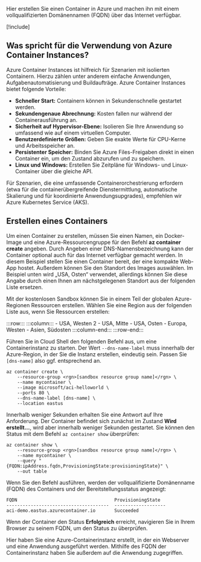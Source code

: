 Hier erstellen Sie einen Container in Azure und machen ihn mit einem vollqualifizierten Domänennamen (FQDN) über das Internet verfügbar.

[!include[](../../../includes/azure-sandbox-activate.md)]

## <a name="why-use-azure-container-instances"></a>Was spricht für die Verwendung von Azure Container Instances?

Azure Container Instances ist hilfreich für Szenarien mit isolierten Containern. Hierzu zählen unter anderem einfache Anwendungen, Aufgabenautomatisierung und Buildaufträge. Azure Container Instances bietet folgende Vorteile:

- **Schneller Start:** Containern können in Sekundenschnelle gestartet werden.
- **Sekundengenaue Abrechnung:** Kosten fallen nur während der Containerausführung an.
- **Sicherheit auf Hypervisor-Ebene:** Isolieren Sie Ihre Anwendung so umfassend wie auf einem virtuellen Computer.
- **Benutzerdefinierte Größen:** Geben Sie exakte Werte für CPU-Kerne und Arbeitsspeicher an.
- **Persistenter Speicher:** Binden Sie Azure Files-Freigaben direkt in einen Container ein, um den Zustand abzurufen und zu speichern.
- **Linux und Windows:** Erstellen Sie Zeitpläne für Windows- und Linux-Container über die gleiche API.

Für Szenarien, die eine umfassende Containerorchestrierung erfordern (etwa für die containerübergreifende Dienstermittlung, automatische Skalierung und für koordinierte Anwendungsupgrades), empfehlen wir Azure Kubernetes Service (AKS).

## <a name="create-a-container"></a>Erstellen eines Containers

Um einen Container zu erstellen, müssen Sie einen Namen, ein Docker-Image und eine Azure-Ressourcengruppe für den Befehl **az container create** angeben. Durch Angeben einer DNS-Namensbezeichnung kann der Container optional auch für das Internet verfügbar gemacht werden. In diesem Beispiel stellen Sie einen Container bereit, der eine kompakte Web-App hostet. Außerdem können Sie den Standort des Images auswählen. Im Beispiel unten wird „USA, Osten“ verwendet, allerdings können Sie diese Angabe durch einen Ihnen am nächstgelegenen Standort aus der folgenden Liste ersetzen.

<!-- TODO: fix region list so it's not hardcoded here --> Mit der kostenlosen Sandbox können Sie in einem Teil der globalen Azure-Regionen Ressourcen erstellen. Wählen Sie eine Region aus der folgenden Liste aus, wenn Sie Ressourcen erstellen:

:::row:::
    :::column:::
        - USA, Westen 2 - USA, Mitte - USA, Osten - Europa, Westen - Asien, Südosten :::column-end:::
:::row-end:::

Führen Sie in Cloud Shell den folgenden Befehl aus, um eine Containerinstanz zu starten. Der Wert `--dns-name-label` muss innerhalb der Azure-Region, in der Sie die Instanz erstellen, eindeutig sein. Passen Sie `[dns-name]` also ggf. entsprechend an.

```azurecli
az container create \
    --resource-group <rgn>[sandbox resource group name]</rgn> \
    --name mycontainer \
    --image microsoft/aci-helloworld \
    --ports 80 \
    --dns-name-label [dns-name] \
    --location eastus
```

Innerhalb weniger Sekunden erhalten Sie eine Antwort auf Ihre Anforderung. Der Container befindet sich zunächst im Zustand **Wird erstellt...**, wird aber innerhalb weniger Sekunden gestartet. Sie können den Status mit dem Befehl `az container show` überprüfen:

```azurecli
az container show \
    --resource-group <rgn>[sandbox resource group name]</rgn> \
    --name mycontainer \
    --query "{FQDN:ipAddress.fqdn,ProvisioningState:provisioningState}" \
    --out table
```

Wenn Sie den Befehl ausführen, werden der vollqualifizierte Domänenname (FQDN) des Containers und der Bereitstellungsstatus angezeigt:

```output
FQDN                                    ProvisioningState
--------------------------------------  -------------------
aci-demo.eastus.azurecontainer.io       Succeeded
```

Wenn der Container den Status **Erfolgreich** erreicht, navigieren Sie in Ihrem Browser zu seinem FQDN, um den Status zu überprüfen.

Hier haben Sie eine Azure-Containerinstanz erstellt, in der ein Webserver und eine Anwendung ausgeführt werden. Mithilfe des FQDN der Containerinstanz haben Sie außerdem auf die Anwendung zugegriffen.